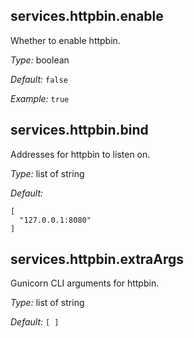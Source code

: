 [comment]: # (Do not edit this file as it is autogenerated. Go to docs/individual-docs if you want to make edits.)


[comment]: # (Please add your documentation on top of this line)

## services\.httpbin\.enable



Whether to enable httpbin\.



*Type:*
boolean



*Default:*
` false `



*Example:*
` true `



## services\.httpbin\.bind

Addresses for httpbin to listen on\.



*Type:*
list of string



*Default:*

```
[
  "127.0.0.1:8080"
]
```



## services\.httpbin\.extraArgs



Gunicorn CLI arguments for httpbin\.



*Type:*
list of string



*Default:*
` [ ] `
